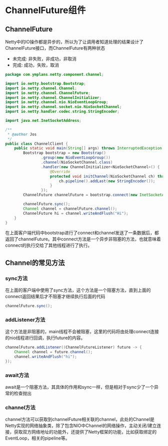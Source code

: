 # ChannelFuture组件

## ChannelFuture 
Netty中的IO操作都是异步的，所以为了让调用者知道处理的结果设计了ChannelFuture接口，而ChannelFuture有两种状态
- 未完成: 非失败，非成功，非取消
- 完成: 成功，失败，取消

```Java
package com.ymplans.netty.component.channel;

import io.netty.bootstrap.Bootstrap;
import io.netty.channel.Channel;
import io.netty.channel.ChannelFuture;
import io.netty.channel.ChannelInitializer;
import io.netty.channel.nio.NioEventLoopGroup;
import io.netty.channel.socket.nio.NioSocketChannel;
import io.netty.handler.codec.string.StringEncoder;

import java.net.InetSocketAddress;

/**
 * @author Jos
 */
public class ChannelClient {
    public static void main(String[] args) throws InterruptedException {
        Bootstrap bootstrap = new Bootstrap()
                .group(new NioEventLoopGroup())
                .channel(NioSocketChannel.class)
                .handler(new ChannelInitializer<NioSocketChannel>() {
                    @Override
                    protected void initChannel(NioSocketChannel ch) throws Exception {
                        ch.pipeline().addLast(new StringEncoder());
                    }
                });
        ChannelFuture channelFuture = bootstrap.connect(new InetSocketAddress("localhost", 9904));

        channelFuture.sync();
        Channel channel = channelFuture.channel();
        ChannelFuture hi = channel.writeAndFlush("Hi");
    }
}
```
在上面客户端代码中bootstrap进行了connect和channel发送了一条数据后，都返回了channelFuture。其中connect方法是一个异步非阻塞的方法，也就意味着connect的执行交给了其他线程进行了执行。
## Channel的常见方法

### sync方法
在上面的客户端中使用了sync方法，这个方法是一个阻塞方法，直到上面的connect返回结果后才不阻塞才继续执行后面的代码
```Java
channelFuture.sync();
```

### addListener方法
这个方法是非阻塞的，main线程不会被阻塞，这里的代码将由处理connect连接的nio线程进行回调，执行future的内容。
```Java
channelFuture.addListener((ChannelFutureListener) future -> {
    Channel channel = future.channel();
    channel.writeAndFlush("hi");
});
```
### await方法 
await是一个阻塞方法，其具体的作用和sync一样，但是相对于sync少了一个异常的检查抛出

### channel方法 
channel方法可以获取到channelFuture相关联的channel，此处的Channel是Netty实现的网络抽象类，除了包含NIO中Channel的网络操作，主动关闭/建立连接，获取双方网络地址的功能外，还提供了Netty框架的功能，比如获取绑定的EventLoop，相关的pipeline等。

